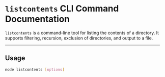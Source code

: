 # `listcontents` CLI Command Documentation

`listcontents` is a command-line tool for listing the contents of a directory. It supports filtering, recursion, exclusion of directories, and output to a file.

---

## Usage

```bash
node listcontents [options]
```
